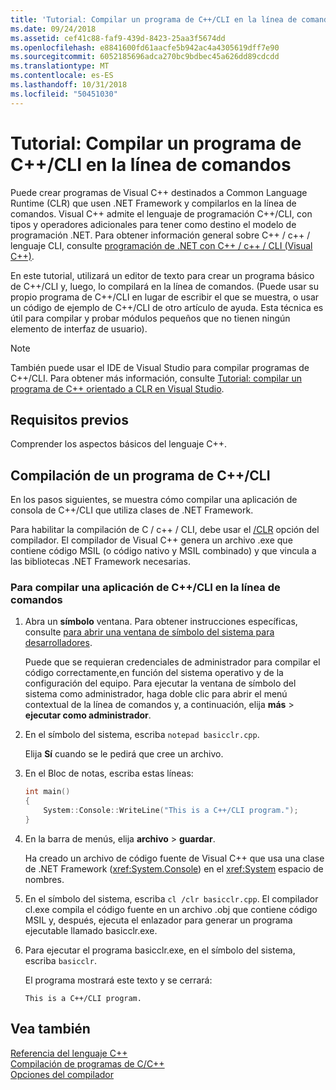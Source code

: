 ```yaml
---
title: 'Tutorial: Compilar un programa de C++/CLI en la línea de comandos'
ms.date: 09/24/2018
ms.assetid: cef41c88-faf9-439d-8423-25aa3f5674dd
ms.openlocfilehash: e8841600fd61aacfe5b942ac4a4305619dff7e90
ms.sourcegitcommit: 6052185696adca270bc9bdbec45a626dd89cdcdd
ms.translationtype: MT
ms.contentlocale: es-ES
ms.lasthandoff: 10/31/2018
ms.locfileid: "50451030"
---
```

# <a name="walkthrough-compiling-a-ccli-program-on-the-command-line"></a>Tutorial: Compilar un programa de C++/CLI en la línea de comandos

Puede crear programas de Visual C++ destinados a Common Language Runtime (CLR) que usen .NET Framework y compilarlos en la línea de comandos. Visual C++ admite el lenguaje de programación C++/CLI, con tipos y operadores adicionales para tener como destino el modelo de programación .NET. Para obtener información general sobre C++ / c++ / lenguaje CLI, consulte [programación de .NET con C++ / c++ / CLI (Visual C++)](../dotnet/dotnet-programming-with-cpp-cli-visual-cpp.md).

En este tutorial, utilizará un editor de texto para crear un programa básico de C++/CLI y, luego, lo compilará en la línea de comandos. (Puede usar su propio programa de C++/CLI en lugar de escribir el que se muestra, o usar un código de ejemplo de C++/CLI de otro artículo de ayuda. Esta técnica es útil para compilar y probar módulos pequeños que no tienen ningún elemento de interfaz de usuario).

> [!NOTE]
> También puede usar el IDE de Visual Studio para compilar programas de C++/CLI. Para obtener más información, consulte [Tutorial: compilar un programa de C++ orientado a CLR en Visual Studio](../ide/walkthrough-compiling-a-cpp-program-that-targets-the-clr-in-visual-studio.md).

## <a name="prerequisites"></a>Requisitos previos

Comprender los aspectos básicos del lenguaje C++.

## <a name="compiling-a-ccli-program"></a>Compilación de un programa de C++/CLI

En los pasos siguientes, se muestra cómo compilar una aplicación de consola de C++/CLI que utiliza clases de .NET Framework.

Para habilitar la compilación de C / c++ / CLI, debe usar el [/CLR](../build/reference/clr-common-language-runtime-compilation.md) opción del compilador. El compilador de Visual C++ genera un archivo .exe que contiene código MSIL (o código nativo y MSIL combinado) y que vincula a las bibliotecas .NET Framework necesarias.

### <a name="to-compile-a-ccli-application-on-the-command-line"></a>Para compilar una aplicación de C++/CLI en la línea de comandos

1. Abra un **símbolo** ventana. Para obtener instrucciones específicas, consulte [para abrir una ventana de símbolo del sistema para desarrolladores](../build/building-on-the-command-line.md#developer_command_prompt).

   Puede que se requieran credenciales de administrador para compilar el código correctamente,en función del sistema operativo y de la configuración del equipo. Para ejecutar la ventana de símbolo del sistema como administrador, haga doble clic para abrir el menú contextual de la línea de comandos y, a continuación, elija **más** > **ejecutar como administrador**.

1. En el símbolo del sistema, escriba `notepad basicclr.cpp`.

   Elija **Sí** cuando se le pedirá que cree un archivo.

1. En el Bloc de notas, escriba estas líneas:

   ```cpp
   int main()
   {
       System::Console::WriteLine("This is a C++/CLI program.");
   }
   ```

1. En la barra de menús, elija **archivo** > **guardar**.

   Ha creado un archivo de código fuente de Visual C++ que usa una clase de .NET Framework (<xref:System.Console>) en el <xref:System> espacio de nombres.

1. En el símbolo del sistema, escriba `cl /clr basicclr.cpp`. El compilador cl.exe compila el código fuente en un archivo .obj que contiene código MSIL y, después, ejecuta el enlazador para generar un programa ejecutable llamado basicclr.exe.

1. Para ejecutar el programa basicclr.exe, en el símbolo del sistema, escriba `basicclr`.

   El programa mostrará este texto y se cerrará:

   ```Output
   This is a C++/CLI program.
   ```

## <a name="see-also"></a>Vea también

[Referencia del lenguaje C++](../cpp/cpp-language-reference.md)<br/>
[Compilación de programas de C/C++](../build/building-c-cpp-programs.md)<br/>
[Opciones del compilador](../build/reference/compiler-options.md)
